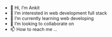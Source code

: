 - 👋 Hi, I’m Ankit
- 👀 I’m interested in web development full stack
- 🌱 I’m currently learning web developing
- 💞️ I’m looking to collaborate on 
- 📫 How to reach me ...

<!---
Ankittidan123/Ankittidan123 is a ✨ special ✨ repository because its `README.md` (this file) appears on your GitHub profile.
You can click the Preview link to take a look at your changes.
--->
